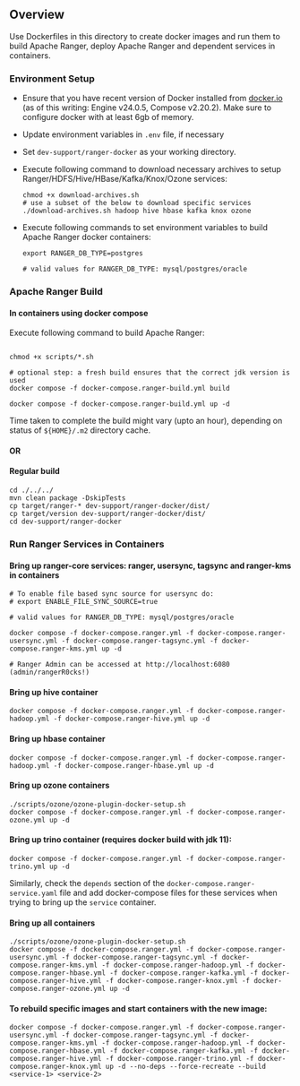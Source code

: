 <!---
Licensed to the Apache Software Foundation (ASF) under one
or more contributor license agreements.  See the NOTICE file
distributed with this work for additional information
regarding copyright ownership.  The ASF licenses this file
to you under the Apache License, Version 2.0 (the
"License"); you may not use this file except in compliance
with the License.  You may obtain a copy of the License at

  http://www.apache.org/licenses/LICENSE-2.0

Unless required by applicable law or agreed to in writing,
software distributed under the License is distributed on an
"AS IS" BASIS, WITHOUT WARRANTIES OR CONDITIONS OF ANY
KIND, either express or implied.  See the License for the
specific language governing permissions and limitations
under the License.
-->

## Overview

Use Dockerfiles in this directory to create docker images and run them to build Apache Ranger, deploy Apache Ranger and dependent services in containers.

### Environment Setup

- Ensure that you have recent version of Docker installed from [docker.io](http://www.docker.io) (as of this writing: Engine v24.0.5, Compose v2.20.2).
   Make sure to configure docker with at least 6gb of memory.

- Update environment variables in ```.env``` file, if necessary

- Set ```dev-support/ranger-docker``` as your working directory.

- Execute following command to download necessary archives to setup Ranger/HDFS/Hive/HBase/Kafka/Knox/Ozone services:
   ~~~
   chmod +x download-archives.sh
   # use a subset of the below to download specific services
   ./download-archives.sh hadoop hive hbase kafka knox ozone
   ~~~

- Execute following commands to set environment variables to build Apache Ranger docker containers:
   ~~~
   export RANGER_DB_TYPE=postgres
  
  # valid values for RANGER_DB_TYPE: mysql/postgres/oracle
   ~~~

### Apache Ranger Build

#### In containers using docker compose

Execute following command to build Apache Ranger:
~~~

chmod +x scripts/*.sh

# optional step: a fresh build ensures that the correct jdk version is used
docker compose -f docker-compose.ranger-build.yml build

docker compose -f docker-compose.ranger-build.yml up -d
~~~
Time taken to complete the build might vary (upto an hour), depending on status of ```${HOME}/.m2``` directory cache.  


#### OR
#### Regular build

~~~
cd ./../../
mvn clean package -DskipTests
cp target/ranger-* dev-support/ranger-docker/dist/
cp target/version dev-support/ranger-docker/dist/
cd dev-support/ranger-docker
~~~

### Run Ranger Services in Containers

#### Bring up ranger-core services: ranger, usersync, tagsync and ranger-kms in containers
~~~
# To enable file based sync source for usersync do:
# export ENABLE_FILE_SYNC_SOURCE=true

# valid values for RANGER_DB_TYPE: mysql/postgres/oracle

docker compose -f docker-compose.ranger.yml -f docker-compose.ranger-usersync.yml -f docker-compose.ranger-tagsync.yml -f docker-compose.ranger-kms.yml up -d

# Ranger Admin can be accessed at http://localhost:6080 (admin/rangerR0cks!)
~~~
#### Bring up hive container
~~~
docker compose -f docker-compose.ranger.yml -f docker-compose.ranger-hadoop.yml -f docker-compose.ranger-hive.yml up -d
~~~
#### Bring up hbase container
~~~
docker compose -f docker-compose.ranger.yml -f docker-compose.ranger-hadoop.yml -f docker-compose.ranger-hbase.yml up -d
~~~
#### Bring up ozone containers
~~~
./scripts/ozone/ozone-plugin-docker-setup.sh
docker compose -f docker-compose.ranger.yml -f docker-compose.ranger-ozone.yml up -d
~~~
#### Bring up trino container (requires docker build with jdk 11):
~~~
docker compose -f docker-compose.ranger.yml -f docker-compose.ranger-trino.yml up -d
~~~
Similarly, check the `depends` section of the `docker-compose.ranger-service.yaml` file and add docker-compose files for these services when trying to bring up the `service` container.

#### Bring up all containers
~~~
./scripts/ozone/ozone-plugin-docker-setup.sh
docker compose -f docker-compose.ranger.yml -f docker-compose.ranger-usersync.yml -f docker-compose.ranger-tagsync.yml -f docker-compose.ranger-kms.yml -f docker-compose.ranger-hadoop.yml -f docker-compose.ranger-hbase.yml -f docker-compose.ranger-kafka.yml -f docker-compose.ranger-hive.yml -f docker-compose.ranger-knox.yml -f docker-compose.ranger-ozone.yml up -d
~~~
          
#### To rebuild specific images and start containers with the new image:
~~~
docker compose -f docker-compose.ranger.yml -f docker-compose.ranger-usersync.yml -f docker-compose.ranger-tagsync.yml -f docker-compose.ranger-kms.yml -f docker-compose.ranger-hadoop.yml -f docker-compose.ranger-hbase.yml -f docker-compose.ranger-kafka.yml -f docker-compose.ranger-hive.yml -f docker-compose.ranger-trino.yml -f docker-compose.ranger-knox.yml up -d --no-deps --force-recreate --build <service-1> <service-2>
~~~
